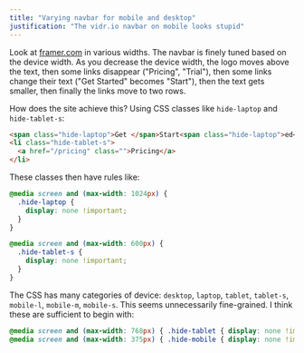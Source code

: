 ```yaml
---
title: "Varying navbar for mobile and desktop"
justification: "The vidr.io navbar on mobile looks stupid"
---
```


Look at [framer.com](https://framer.com/) in various widths. The navbar is finely tuned based on the device width. As you decrease the device width, the logo moves above the text, then some links disappear ("Pricing", "Trial"), then some links change their text ("Get Started" becomes "Start"), then the text gets smaller, then finally the links move to two rows.

How does the site achieve this? Using CSS classes like `hide-laptop` and `hide-tablet-s`:

```html
<span class="hide-laptop">Get </span>Start<span class="hide-laptop">ed</span>
<li class="hide-tablet-s">
  <a href="/pricing" class="">Pricing</a>
</li>
```

These classes then have rules like:

```css
@media screen and (max-width: 1024px) {
  .hide-laptop {
    display: none !important;
  }
}

@media screen and (max-width: 600px) {
  .hide-tablet-s {
    display: none !important;
  }
}
```

The CSS has many categories of device: `desktop`, `laptop`, `tablet`, `tablet-s`, `mobile-l`, `mobile-m`, `mobile-s`. This seems unnecessarily fine-grained. I think these are sufficient to begin with:

```css
@media screen and (max-width: 768px) { .hide-tablet { display: none !important; } }
@media screen and (max-width: 375px) { .hide-mobile { display: none !important; } }
```
